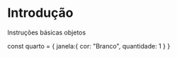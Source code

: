 # Introdução
Instruções básicas 
objetos

const quarto = {
    janela:{
        cor: "Branco",
        quantidade: 1
    }
}